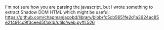 I'm not sure how you are parsing the javascript, but I wrote something to extract Shadow DOM HTML which might be useful: https://github.com/chapmanjacobd/library/blob/fc5cb5651fe2d1a3624ac85e21491cc9f3ceed5f/xklb/utils/web.py#L526
